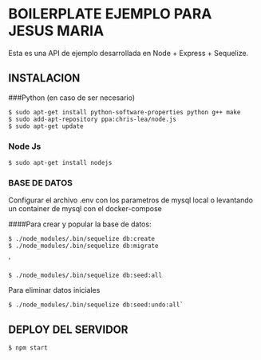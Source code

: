 
# BOILERPLATE EJEMPLO PARA JESUS MARIA

Esta es una API de ejemplo desarrollada en Node + Express + Sequelize.

## INSTALACION

###Python (en caso de ser necesario)

```
$ sudo apt-get install python-software-properties python g++ make
$ sudo add-apt-repository ppa:chris-lea/node.js
$ sudo apt-get update
```

### Node Js

`$ sudo apt-get install nodejs`

### BASE DE DATOS

Configurar el archivo .env con los parametros de mysql local o levantando un container de mysql con el docker-compose

####Para crear y popular la base de datos:
```
$ ./node_modules/.bin/sequelize db:create
$ ./node_modules/.bin/sequelize db:migrate
```
'
```
$ ./node_modules/.bin/sequelize db:seed:all
```
Para eliminar datos iniciales
```
$ ./node_modules/.bin/sequelize db:seed:undo:all`
```
## DEPLOY DEL SERVIDOR

`$ npm start`
